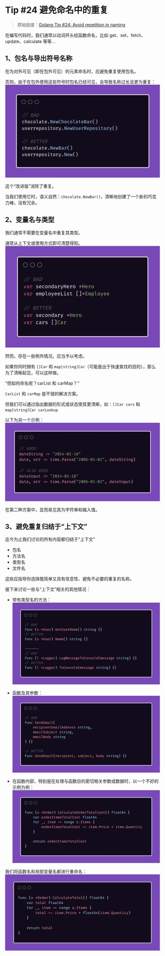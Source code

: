 
# Tip #24 避免命名中的重复

>  原始链接：[Golang Tip #24: Avoid repetition in naming](https://twitter.com/func25/status/1759196416961032620)
>

在编写代码时，我们通常以动词开头给函数命名，比如 get、set、fetch、update、calculate 等等...

## 1、包名与导出符号名称
在为对外可见（即在包外可见）的元素命名时，应避免重复使用包名。

否则，由于在包外使用这些符号时包名已经可见，会导致名称过长且更为重复：
![](./images/024/1.png)

这个“改进版”消除了重复。

当我们使用它时，语义自然：`chocolate.NewBar()`，清晰地创建了一个新的巧克力棒，没有冗余。

## 2、变量名与类型
我们通常不需要在变量名中重复其类型。

通常从上下文或使用方式即可清楚得知。
![](./images/024/2.png)

然而，存在一些例外情况，应当予以考虑。

如果你同时拥有 `[]Car` 和 `map[string]Car`（可能是出于快速查找的目的），那么为了清晰起见，可以这样做。

“但如何命名呢？carList 和 carMap？”

`CarList` 和 `carMap` 是不错的解决方案。

但我们可以通过指出数据的形式或状态使其更清晰，如：`[]Car cars` 和 `map[string]Car carLookup`

以下为另一个示例：
![](./images/024/3.png)

在第二种方案中，显而易见其为字符串和输入值。

## 3、避免重复归结于“上下文”
迄今为止我们讨论的所有内容都归结于“上下文”
- 包名
- 方法名
- 类型名
- 文件名

这些应指导你选择既简单又具有信息性、避免不必要的重复的名称。

接下来讨论一些与“上下文”相关的其他情况：

- 带有类型名的方法：
![](./images/024/4.png)

- 函数及其参数：
![](./images/024/5.png)

- 在函数内部，特别是在处理与函数目的密切相关参数或数据时，以一个不好的示例为例：
![](./images/024/6.png)

我们将函数名和局部变量名都进行重命名：
![](./images/024/7.jpeg)
